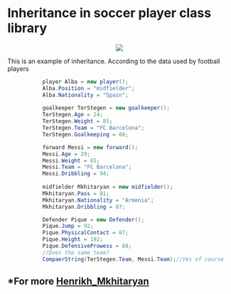 
# Inheritance in soccer player class library

<p align="center">
<img src="http://ytimg.googleusercontent.com/vi/9vTiObCQajg/mqdefault.jpg">
</p>

 This is an example of inheritance.
 According to the data used by football players
 
 ```csharp
            player Alba = new player();
            Alba.Position = "midfielder";
            Alba.Nationality = "Spain";
            
            goalkeeper TerStegen = new goalkeeper();
            TerStegen.Age = 24;
            TerStegen.Weight = 85;
            TerStegen.Team = "FC Barcelona";
            TerStegen.Goalkeeping = 88;

            forward Messi = new forward();
            Messi.Age = 29;
            Messi.Weight = 65;
            Messi.Team = "FC Barcelona";
            Messi.Dribbling = 94;
           
            midfielder Mkhitaryan = new midfielder();
            Mkhitaryan.Pass = 81;
            Mkhitaryan.Nationality = "Armenia";
            Mkhitaryan.Dribbling = 87;

            Defender Pique = new Defender();
            Pique.Jump = 92;
            Pique.PhysicalContact = 87;
            Pique.Height = 192;
            Pique.DefensiveProwess = 88;
            //Does the same team?
            CompaerString(TerStegen.Team, Messi.Team);//Yes of course
```

## *For more [Henrikh_Mkhitaryan](https://en.wikipedia.org/wiki/Henrikh_Mkhitaryan) <br>


 

 
